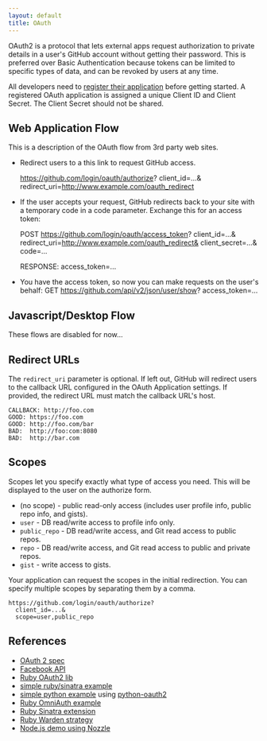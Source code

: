 ```yaml
---
layout: default
title: OAuth
---
```


OAuth2 is a protocol that lets external apps request authorization to private details in a user's GitHub account without getting their password.  This is preferred over Basic Authentication because tokens can be limited to specific types of data, and can be revoked by users at any time.

All developers need to [register their application](http://github.com/account/applications/new) before getting started. A registered OAuth application is assigned a unique Client ID and Client Secret.  The Client Secret should not be shared.

## Web Application Flow

This is a description of the OAuth flow from 3rd party web sites.

* Redirect users to a this link to request GitHub access.

    https://github.com/login/oauth/authorize?
      client_id=...&
      redirect_uri=http://www.example.com/oauth_redirect

* If the user accepts your request, GitHub redirects back to your site with a temporary code in a code parameter. Exchange this for an access token:

    POST https://github.com/login/oauth/access_token?
      client_id=...&
      redirect_uri=http://www.example.com/oauth_redirect&
      client_secret=...&
      code=...

    RESPONSE:
    access_token=...

* You have the access token, so now you can make requests on the user's behalf:
    GET https://github.com/api/v2/json/user/show?
      access_token=...

## Javascript/Desktop Flow

These flows are disabled for now...

## Redirect URLs

The `redirect_uri` parameter is optional.  If left out, GitHub will
redirect users to the callback URL configured in the OAuth
Application settings.  If provided, the redirect URL must match the
callback URL's host.

    CALLBACK: http://foo.com
    GOOD: https://foo.com
    GOOD: http://foo.com/bar
    BAD:  http://foo:com:8080
    BAD:  http://bar.com

## Scopes

Scopes let you specify exactly what type of access you need.  This will
be displayed to the user on the authorize form.

* (no scope) - public read-only access (includes user profile info, public repo info, and gists).
* `user` - DB read/write access to profile info only.
* `public_repo` - DB read/write access, and Git read access to public repos.
* `repo` - DB read/write access, and Git read access to public and private repos.
* `gist` - write access to gists.

Your application can request the scopes in the initial redirection.  You
can specify multiple scopes by separating them by a comma.

    https://github.com/login/oauth/authorize?
      client_id=...&
      scope=user,public_repo

## References

* [OAuth 2 spec](http://tools.ietf.org/html/draft-ietf-oauth-v2-07)
* [Facebook API](http://developers.facebook.com/docs/authentication/)
* [Ruby OAuth2 lib](https://github.com/intridea/oauth2)
* [simple ruby/sinatra example](https://gist.github.com/9fd1a6199da0465ec87c)
* [simple python example](https://gist.github.com/e3fbd47fbb7ee3c626bb) using [python-oauth2](http://github.com/dgouldin/python-oauth2)
* [Ruby OmniAuth example](http://github.com/intridea/omniauth)
* [Ruby Sinatra extension](http://github.com/atmos/sinatra_auth_github)
* [Ruby Warden strategy](http://github.com/atmos/warden-github)
* [Node.js demo using Nozzle](http://github.com/fictorial/nozzle/blob/master/demo/08-github-oauth2.js)
